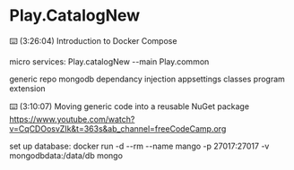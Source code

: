 # Play.CatalogNew

⌨️ (3:26:04) Introduction to Docker Compose



micro services:
Play.catalogNew --main
Play.common


generic repo
mongodb
dependancy injection
appsettings classes
program extension

⌨️ (3:10:07) Moving generic code into a reusable NuGet package
https://www.youtube.com/watch?v=CqCDOosvZIk&t=363s&ab_channel=freeCodeCamp.org

set up database: docker run -d --rm --name mango -p 27017:27017 -v mongodbdata:/data/db mongo
